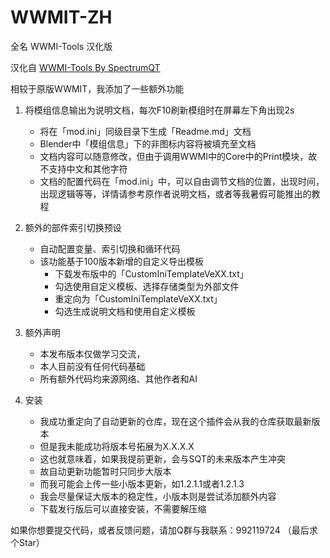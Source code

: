 # WWMIT-ZH

全名 WWMI-Tools 汉化版 

汉化自 [WWMI-Tools By SpectrumQT](https://github.com/SpectrumQT/WWMI-Tools)

相较于原版WWMIT，我添加了一些额外功能

1. 将模组信息输出为说明文档，每次F10刷新模组时在屏幕左下角出现2s
   * 将在「mod.ini」同级目录下生成「Readme.md」文档
   * Blender中「模组信息」下的非图标内容将被填充至文档
   * 文档内容可以随意修改，但由于调用WWMI中的Core中的Print模块，故不支持中文和其他字符
   * 文档的配置代码在「mod.ini」中，可以自由调节文档的位置，出现时间，出现逻辑等等，详情请参考原作者说明文档，或者等我暑假可能推出的教程
2. 额外的部件索引切换预设
   * 自动配置变量、索引切换和循环代码
   * 该功能基于100版本新增的自定义导出模板
     * 下载发布版中的「CustomIniTemplateVeXX.txt」
     * 勾选使用自定义模板、选择存储类型为外部文件
     * 重定向为「CustomIniTemplateVeXX.txt」
     * 勾选生成说明文档和使用自定义模板
3. 额外声明
    * 本发布版本仅做学习交流，
    * 本人目前没有任何代码基础
    * 所有额外代码均来源网络、其他作者和AI

4. 安装
   * 我成功重定向了自动更新的仓库，现在这个插件会从我的仓库获取最新版本
   * 但是我未能成功将版本号拓展为X.X.X.X
   * 这也就意味着，如果我提前更新，会与SQT的未来版本产生冲突
   * 故自动更新功能暂时只同步大版本
   * 而我可能会上传一些小版本更新，如1.2.1.1或者1.2.1.3
   * 我会尽量保证大版本的稳定性，小版本则是尝试添加额外内容
   * 下载发行版后可以直接安装，不需要解压缩

如果你想要提交代码，或者反馈问题，请加Q群与我联系：992119724 （最后求个Star）